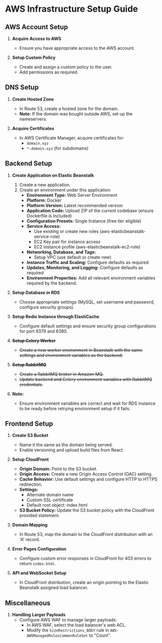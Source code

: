 
# AWS Infrastructure Setup Guide

## AWS Account Setup

1. **Acquire Access to AWS**
   - Ensure you have appropriate access to the AWS account.

2. **Setup Custom Policy**
   - Create and assign a custom policy to the user.
   - Add permissions as required.

## DNS Setup

1. **Create Hosted Zone**
   - In Route 53, create a hosted zone for the domain.
   - **Note:** If the domain was bought outside AWS, set up the nameservers.

2. **Acquire Certificates**
   - In AWS Certificate Manager, acquire certificates for:
     - `domain.xyz`
     - `*.domain.xyz` (for subdomains)

## Backend Setup

1. **Create Application on Elastic Beanstalk**
   1. Create a new application.
   2. Create an environment under this application:
      - **Environment Type:** Web Server Environment
      - **Platform:** Docker
      - **Platform Version:** Latest recommended version
      - **Application Code:** Upload ZIP of the current codebase (ensure Dockerfile is included)
      - **Configuration Presets:** Single Instance (free tier eligible)
      - **Service Access:**
        - Use existing or create new roles (aws-elasticbeanstalk-service-role)
        - EC2 Key pair for instance access
        - EC2 Instance profile (aws-elasticbeanstalk-ec2-role)
      - **Networking, Database, and Tags:**
        - Setup VPC (use default or create new)
      - **Instance Traffic and Scaling:** Configure defaults as required
      - **Updates, Monitoring, and Logging:** Configure defaults as required
      - **Environment Properties:** Add all relevant environment variables required by the backend.

2. **Setup Database in RDS**
   - Choose appropriate settings (MySQL, set username and password, configure security groups).

3. **Setup Redis Instance through ElastiCache**
   - Configure default settings and ensure security group configurations for port 6379 and 6380.

4. **~~Setup Celery Worker~~**
   - ~~Create a new worker environment in Beanstalk with the same settings and environment variables as the backend.~~

5. **~~Setup RabbitMQ~~**
   - ~~Create a RabbitMQ broker in Amazon MQ.~~
   - ~~Update backend and Celery environment variables with RabbitMQ credentials.~~

6. **Note:**
   - Ensure environment variables are correct and wait for RDS instance to be ready before retrying environment setup if it fails.

## Frontend Setup

1. **Create S3 Bucket**
   - Name it the same as the domain being served.
   - Enable versioning and upload build files from React.

2. **Setup CloudFront**
   - **Origin Domain:** Point to the S3 bucket.
   - **Origin Access:** Create a new Origin Access Control (OAC) setting.
   - **Cache Behavior:** Use default settings and configure HTTP to HTTPS redirection.
   - **Settings:**
     - Alternate domain name
     - Custom SSL certificate
     - Default root object: index.html
   - **S3 Bucket Policy:** Update the S3 bucket policy with the CloudFront provided statement.

3. **Domain Mapping**
   - In Route 53, map the domain to the CloudFront distribution with an 'A' record.

4. **Error Pages Configuration**
   - Configure custom error responses in CloudFront for 403 errors to return `index.html`.

5. **API and WebSocket Setup**
   - In CloudFront distribution, create an origin pointing to the Elastic Beanstalk assigned load balancer.

## Miscellaneous

1. **Handling Larger Payloads**
   - Configure AWS WAF to manage larger payloads:
     - In AWS WAF, select the load balancer's web ACL.
     - Modify the `SizeRestrictions_BODY` rule in `AWS-AWSManagedRulesCommonRuleSet` to "Count".
